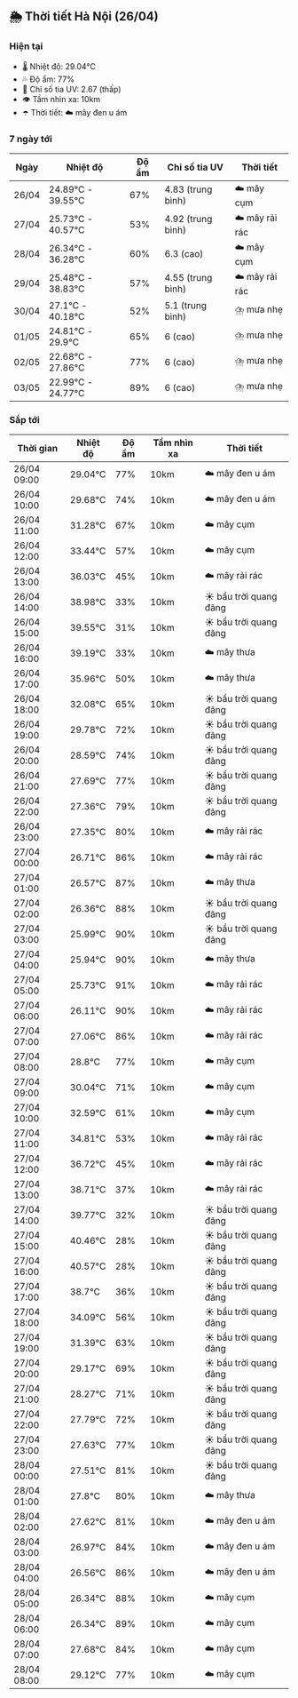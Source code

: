 ## 🌦️ Thời tiết Hà Nội (26/04)

### Hiện tại

- 🌡️ Nhiệt độ: 29.04℃
- 💦 Độ ẩm: 77%
- 🌟 Chỉ số tia UV: 2.67 (thấp)
- 👁️ Tầm nhìn xa: 10km
- ☂️ Thời tiết: ☁️ mây đen u ám

### 7 ngày tới

| Ngày | Nhiệt độ | Độ ẩm | Chỉ số tia UV | Thời tiết |
| --- | --- | --- | --- | --- |
| 26/04 | 24.89℃ - 39.55℃ | 67% | 4.83 (trung bình) | ☁️ mây cụm |
| 27/04 | 25.73℃ - 40.57℃ | 53% | 4.92 (trung bình) | ☁️ mây rải rác |
| 28/04 | 26.34℃ - 36.28℃ | 60% | 6.3 (cao) | ☁️ mây cụm |
| 29/04 | 25.48℃ - 38.83℃ | 57% | 4.55 (trung bình) | ☁️ mây rải rác |
| 30/04 | 27.1℃ - 40.18℃ | 52% | 5.1 (trung bình) | ⛈️ mưa nhẹ |
| 01/05 | 24.81℃ - 29.9℃ | 65% | 6 (cao) | ⛈️ mưa nhẹ |
| 02/05 | 22.68℃ - 27.86℃ | 77% | 6 (cao) | ⛈️ mưa nhẹ |
| 03/05 | 22.99℃ - 24.77℃ | 89% | 6 (cao) | ⛈️ mưa nhẹ |

### Sắp tới

| Thời gian | Nhiệt độ | Độ ẩm | Tầm nhìn xa | Thời tiết |
| --- | --- | --- | --- | --- |
| 26/04 09:00 | 29.04℃ | 77% | 10km | ☁️ mây đen u ám |
| 26/04 10:00 | 29.68℃ | 74% | 10km | ☁️ mây đen u ám |
| 26/04 11:00 | 31.28℃ | 67% | 10km | ☁️ mây cụm |
| 26/04 12:00 | 33.44℃ | 57% | 10km | ☁️ mây cụm |
| 26/04 13:00 | 36.03℃ | 45% | 10km | ☁️ mây rải rác |
| 26/04 14:00 | 38.98℃ | 33% | 10km | ☀️ bầu trời quang đãng |
| 26/04 15:00 | 39.55℃ | 31% | 10km | ☀️ bầu trời quang đãng |
| 26/04 16:00 | 39.19℃ | 33% | 10km | ☁️ mây thưa |
| 26/04 17:00 | 35.96℃ | 50% | 10km | ☁️ mây thưa |
| 26/04 18:00 | 32.08℃ | 65% | 10km | ☀️ bầu trời quang đãng |
| 26/04 19:00 | 29.78℃ | 72% | 10km | ☀️ bầu trời quang đãng |
| 26/04 20:00 | 28.59℃ | 74% | 10km | ☀️ bầu trời quang đãng |
| 26/04 21:00 | 27.69℃ | 77% | 10km | ☀️ bầu trời quang đãng |
| 26/04 22:00 | 27.36℃ | 79% | 10km | ☀️ bầu trời quang đãng |
| 26/04 23:00 | 27.35℃ | 80% | 10km | ☁️ mây rải rác |
| 27/04 00:00 | 26.71℃ | 86% | 10km | ☁️ mây rải rác |
| 27/04 01:00 | 26.57℃ | 87% | 10km | ☁️ mây thưa |
| 27/04 02:00 | 26.36℃ | 88% | 10km | ☀️ bầu trời quang đãng |
| 27/04 03:00 | 25.99℃ | 90% | 10km | ☀️ bầu trời quang đãng |
| 27/04 04:00 | 25.94℃ | 90% | 10km | ☁️ mây thưa |
| 27/04 05:00 | 25.73℃ | 91% | 10km | ☁️ mây rải rác |
| 27/04 06:00 | 26.11℃ | 90% | 10km | ☁️ mây rải rác |
| 27/04 07:00 | 27.06℃ | 86% | 10km | ☁️ mây rải rác |
| 27/04 08:00 | 28.8℃ | 77% | 10km | ☁️ mây cụm |
| 27/04 09:00 | 30.04℃ | 71% | 10km | ☁️ mây cụm |
| 27/04 10:00 | 32.59℃ | 61% | 10km | ☁️ mây cụm |
| 27/04 11:00 | 34.81℃ | 53% | 10km | ☁️ mây rải rác |
| 27/04 12:00 | 36.72℃ | 45% | 10km | ☁️ mây rải rác |
| 27/04 13:00 | 38.71℃ | 37% | 10km | ☁️ mây rải rác |
| 27/04 14:00 | 39.77℃ | 32% | 10km | ☀️ bầu trời quang đãng |
| 27/04 15:00 | 40.46℃ | 28% | 10km | ☀️ bầu trời quang đãng |
| 27/04 16:00 | 40.57℃ | 28% | 10km | ☀️ bầu trời quang đãng |
| 27/04 17:00 | 38.7℃ | 36% | 10km | ☀️ bầu trời quang đãng |
| 27/04 18:00 | 34.09℃ | 56% | 10km | ☀️ bầu trời quang đãng |
| 27/04 19:00 | 31.39℃ | 63% | 10km | ☀️ bầu trời quang đãng |
| 27/04 20:00 | 29.17℃ | 69% | 10km | ☀️ bầu trời quang đãng |
| 27/04 21:00 | 28.27℃ | 71% | 10km | ☀️ bầu trời quang đãng |
| 27/04 22:00 | 27.79℃ | 72% | 10km | ☀️ bầu trời quang đãng |
| 27/04 23:00 | 27.63℃ | 77% | 10km | ☀️ bầu trời quang đãng |
| 28/04 00:00 | 27.51℃ | 81% | 10km | ☀️ bầu trời quang đãng |
| 28/04 01:00 | 27.8℃ | 80% | 10km | ☁️ mây thưa |
| 28/04 02:00 | 27.62℃ | 81% | 10km | ☁️ mây đen u ám |
| 28/04 03:00 | 26.97℃ | 84% | 10km | ☁️ mây đen u ám |
| 28/04 04:00 | 26.56℃ | 86% | 10km | ☁️ mây đen u ám |
| 28/04 05:00 | 26.34℃ | 88% | 10km | ☁️ mây cụm |
| 28/04 06:00 | 26.34℃ | 89% | 10km | ☁️ mây cụm |
| 28/04 07:00 | 27.68℃ | 84% | 10km | ☁️ mây cụm |
| 28/04 08:00 | 29.12℃ | 77% | 10km | ☁️ mây cụm |
